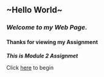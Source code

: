 ## ~Hello World~

### **_Welcome to my Web Page._**

#### Thanks for viewing my Assignment

**_This is Module 2 Assignmet_**

Click [here](http://rishavpandey.me/coursera-jhu-assignment/module_2/index.html) to begin
